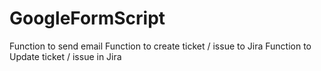 # GoogleFormScript
Function to send email
Function to create ticket / issue to Jira
Function to Update ticket / issue in Jira
